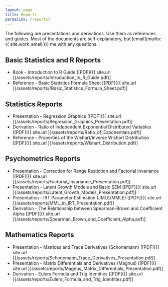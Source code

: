 ```yaml
---
layout: page
title: Reports
permalink: /reports/
---
```


The following are presentations and derivations. Use them as references and
guides. Most of the documents are self-explanatory, but
[email](mailto:{{ site.work_email }}) me with any questions.

## Basic Statistics and R Reports

* Book - Introduction to R Guide
  &#91;[PDF]({{ site.url }}/assets/reports/Introduction_to_R_Guide.pdf)&#93;
* Reference - Basic Statistics Formula Sheet
  &#91;[PDF]({{ site.url }}/assets/reports//Basic_Statistics_Formula_Sheet.pdf)&#93;

## Statistics Reports

* Presentation - Regression Graphics
  &#91;[PDF]({{ site.url }}/assets/reports/Regression_Graphics_Presentation.pdf)&#93;
* Derivation - Ratio of Independent Exponential Distributed Variables
  &#91;[PDF]({{ site.url }}/assets/reports/Ratio_of_Exponentials.pdf)&#93;
* Reference - Properties of the Wishart/Inverse Wishart Distribution
  &#91;[PDF]({{ site.url }}/assets/reports/Wishart_Distribution.pdf)&#93;
  
## Psychometrics Reports

* Presentation - Correction for Range Restiction and Factorial Invariance
  &#91;[PDF]({{ site.url }}/assets/reports/Factorial_Invariance_Presentation.pdf)&#93;
* Presentation - Latent Growth Models and Basic SEM
  &#91;[PDF]({{ site.url }}/assets/reports/Latent_Growth_Models_Presentation.pdf)&#93;
* Presentation - IRT Parameter Estimation (JMLE/MMLE)
  &#91;[PDF]({{ site.url }}/assets/reports/MML_in_IRT_Presentation.pdf)&#93;
* Derivation - The Relationship between Spearman-Brown and Coefficient Alpha
  &#91;[PDF]({{ site.url }}/assets/reports/Spearman_Brown_and_Coefficient_Alpha.pdf)&#93;
  
## Mathematics Reports

* Presentation - Matrices and Trace Derivatives (Schonemann)
  &#91;[PDF]({{ site.url }}/assets/reports/Schonemann_Trace_Derivatives_Presentation.pdf)&#93;
* Presentation - Matrix Differentials and Derivatives (Magnus)
  &#91;[PDF]({{ site.url }}/assets/reports/Magnus_Matrix_Differentials_Presentation.pdf)&#93;
* Derivation - Eulers Formula and Trig Identities
  &#91;[PDF]({{ site.url }}/assets/reports/Eulers_Formula_and_Trig_Identities.pdf)&#93;
